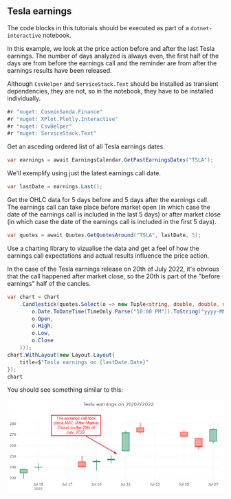 ﻿## Tesla earnings

The code blocks in this tutorials should be executed as part of a `dotnet-interactive` notebook.  

In this example, we look at the price action before and after the last Tesla earnings. The number of days analyzed is always even, the first half of the days are from before the earnings call and the reminder are from after the earnings results have been released.


Although `CsvHelper` and `ServiceStack.Text` should be installed as transient dependencies, they are not, so in the notebook, they have to be installed individually.

```csharp
#r "nuget: CosminSanda.Finance"
#r "nuget: XPlot.Plotly.Interactive"
#r "nuget: CsvHelper"
#r "nuget: ServiceStack.Text"
```

Get an asceding ordered list of all Tesla earnings dates.  

```csharp
var earnings = await EarningsCalendar.GetPastEarningsDates("TSLA");
```

We'll exemplify using just the latest earnings call date.

```csharp
var lastDate = earnings.Last();
```

Get the OHLC data for 5 days before and 5 days after the earnings call.  
The earnings call can take place before market open (in which case the date of the earnings call is included in the last 5 days) or after market close (in which case the date of the earnings call is included in the first 5 days).

```csharp
var quotes = await Quotes.GetQuotesAround("TSLA", lastDate, 5);
```

Use a charting library to vizualise the data and get a feel of how the earnings call expectations and actual results influence the price action.

In the case of the Tesla earnings release on 20th of July 2022, it's obvious that the call happened after market close, so the 20th is part of the "before earnings" half of the cancles.

```csharp
var chart = Chart
    .Candlestick(quotes.Select(o => new Tuple<string, double, double, double, double>(
        o.Date.ToDateTime(TimeOnly.Parse("10:00 PM")).ToString("yyyy-MM-dd"),
        o.Open,
        o.High,
        o.Low,
        o.Close
    )));
chart.WithLayout(new Layout.Layout{
    title=$"Tesla earnings on {lastDate.Date}"
});
chart
```

You should see something similar to this:

![Tesla earnings call](images/tesla.png)